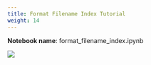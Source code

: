 ```yaml
---
title: Format Filename Index Tutorial
weight: 14
---
```


**Notebook name**: format_filename_index.ipynb

<img src='/images/comingsoon.png' />